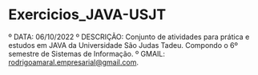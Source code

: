 # Exercicios_JAVA-USJT
º DATA: 06/10/2022 
º DESCRIÇÃO: Conjunto de atividades para prática e estudos em JAVA da Universidade São Judas Tadeu. Compondo o 6º semestre de Sistemas de Informação.
º GMAIL: rodrigoamaral.empresarial@gmail.com. 
